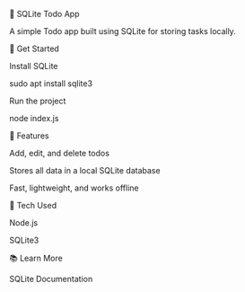📝 SQLite Todo App

A simple Todo app built using SQLite for storing tasks locally.

🚀 Get Started

Install SQLite

sudo apt install sqlite3

Run the project

node index.js

💾 Features

Add, edit, and delete todos

Stores all data in a local SQLite database

Fast, lightweight, and works offline

🧠 Tech Used

Node.js

SQLite3

📚 Learn More

SQLite Documentation
